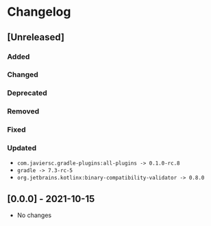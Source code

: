# Changelog

## [Unreleased]

### Added

### Changed

### Deprecated

### Removed

### Fixed

### Updated
- `com.javiersc.gradle-plugins:all-plugins -> 0.1.0-rc.8`
- `gradle -> 7.3-rc-5`
- `org.jetbrains.kotlinx:binary-compatibility-validator -> 0.8.0`


## [0.0.0] - 2021-10-15
- No changes
